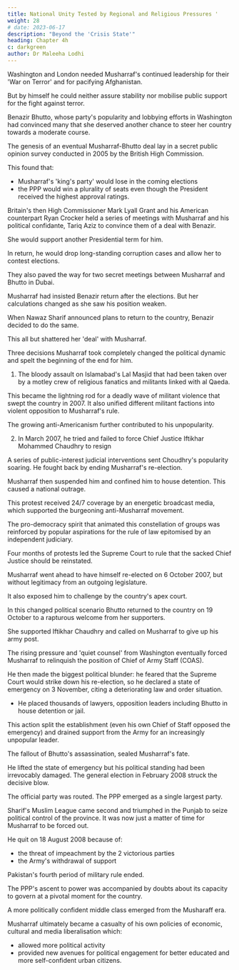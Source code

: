 ```yaml
---
title: National Unity Tested by Regional and Religious Pressures '
weight: 28
# date: 2023-06-17
description: "Beyond the 'Crisis State'"
heading: Chapter 4h
c: darkgreen
author: Dr Maleeha Lodhi
---
```



Washington and London needed Musharraf's continued leadership for their 'War on Terror' and for pacifying Afghanistan. 

But by himself he could neither assure stability nor mobilise public support for the fight against terror.

Benazir Bhutto, whose party's popularity and lobbying efforts in Washington had convinced many that she deserved another chance to steer her country towards a moderate course.

The genesis of an eventual Musharraf-Bhutto deal lay in a secret public opinion survey conducted in 2005 by the British High Commission.

This found that:
- Musharraf's 'king's party' would lose in the coming elections
- the PPP would win a plurality of seats even though the President received the highest approval ratings.

Britain's then High Commissioner Mark Lyall Grant and his American counterpart Ryan Crocker held a series of meetings with Musharraf and his political confidante, Tariq Aziz to convince them of a deal with Benazir.

She would support another Presidential term for him.

In return, he would drop long-standing corruption cases and allow her to contest elections. 

<!-- Long discussions at Army House between Musharraf, the American and British envoys, Aziz and the President's chief of staff General Hamid Javed shaped the contours of this deal.  -->

They also paved the way for two secret meetings between Musharraf and Bhutto in Dubai.

Musharraf had insisted Benazir return after the elections. But her calculations changed as she saw his position weaken. 

When Nawaz Sharif announced plans to return to the country, Benazir decided to do the same.

This all but shattered her 'deal' with Musharraf.

Three decisions Musharraf took completely changed the political dynamic and spelt the beginning of the end for him. 

1. The bloody assault on Islamabad's Lal Masjid that had been taken over by a motley crew of religious fanatics and militants linked with al Qaeda.

<!-- Musharraf's vacillation had allowed the
situation to deteriorate to such a point that when Special Forces were
ordered—under m u c h international pressure—to storm the mosque,
79the botched operation left over a hundred people dead.  -->

This became the lightning rod for a deadly wave of militant violence that swept the country in 2007. It also unified different militant factions into violent opposition to Musharraf's rule.

The growing anti-Americanism further contributed to his unpopularity.

2. In March 2007, he tried and failed to force Chief Justice Iftikhar Mohammed Chaudhry to resign

A series of public-interest judicial interventions sent Choudhry's popularity soaring. He fought back by ending Musharraf's re-election.

Musharraf then suspended him and confined him to house detention. This caused a national outrage.

<!--  with lawyers leading street protests across the country,
joined by opposition parties, civil society organisations and other
professional groups including women in large numbers.  -->

This protest received 24/7 coverage by an energetic broadcast media, which supported the burgeoning anti-Musharraf movement. 

<!-- It coalesced with other groups into an urban coalition united by the desire to see the General relinquish power.  -->

The pro-democracy spirit that animated this constellation of groups was reinforced by popular aspirations for the rule of law epitomised by an independent judiciary. 

Four months of protests led the Supreme Court to rule that the sacked Chief Justice should be reinstated.

Musharraf went ahead to have himself re-elected on 6 October 2007, but without legitimacy from an outgoing legislature.

<!-- While he won the vote from a parliament controlled by the 'king's party' the endorsement  rather than a freshly mandated one deprived his election of legitimacy.  -->

It also exposed him to challenge by the country's apex court.

In this changed political scenario Bhutto returned to the country on 19 October to a rapturous welcome from her supporters.

She supported Iftikhar Chaudhry and called on Musharraf to give up his army post. 

The rising pressure and 'quiet counsel' from Washington eventually forced Musharraf to relinquish the position of Chief of Army Staff (COAS).

<!--  and hand over charge to General Ashfaq
Parvez Kayani on 28 November 2007. -->

He then made the biggest political blunder: he feared that the Supreme Court would strike down his re-election, so he declared a state of emergency on 3 November, citing a deteriorating law and order situation.
- He placed thousands of lawyers, opposition leaders including Bhutto in house detention or jail. 

This action split the establishment (even his own Chief of Staff opposed the emergency) and drained support from the Army for an increasingly unpopular leader.

The fallout of Bhutto's assassination, sealed Musharraf's fate.

He lifted the state of emergency but his political standing had been irrevocably damaged. The general election in February 2008 struck the decisive blow.

The official party was routed. The PPP emerged as a single largest party.

Sharif's Muslim League came second and triumphed in the Punjab to seize political control of the province. It was now just a matter of time for Musharraf to be forced out. 

He quit on 18 August 2008 because of:
- the threat of impeachment by the 2 victorious parties
- the Army's withdrawal of support 


Pakistan's fourth period of military rule ended. 

<!-- Another phase of democratic governance began but under the
unlikely stewardship of a man with no experience in government. Bereft
of a popular national leader and led instead by a man dogged by his past, -->

The PPP's ascent to power was accompanied by doubts about its capacity to govern at a pivotal moment for the country.

<!-- Musharraf was gone but the changes he had helped to initiate
outlasted him and transformed many aspects of the country's political
terrain. The most significant of those was the emergence of  -->

A more politically confident middle class emerged from the Musharaff era. 

<!-- —fostered by the economic growth and
consumer boom of his era and empowered by the information revolution
that his initially liberal media policies made possible. Indeed  -->

Musharraf ultimately became a casualty of his own policies of economic, cultural and media liberalisation which:
- allowed more political activity
- provided new avenues for political engagement for better educated and more self-confident urban citizens.

